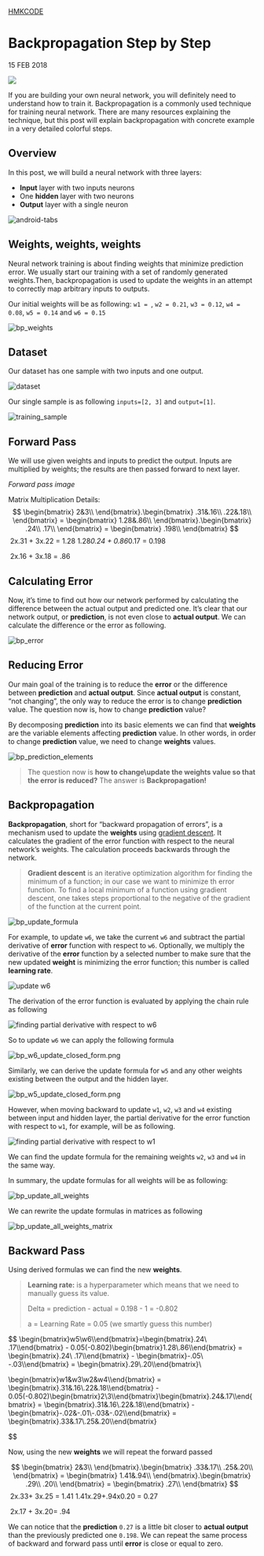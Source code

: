 [HMKCODE](http://hmkcode.com/)

# Backpropagation Step by Step

15 FEB 2018

![](https://hmkcode.github.io/images/ai/backpropagation.png)

If you are building your own neural network, you will definitely need to understand how to train it. Backpropagation is a commonly used technique for training neural network. There are many resources explaining the technique, but this post will explain backpropagation with concrete example in a very detailed colorful steps.	

## Overview

In this post, we will build a neural network with three layers:

- **Input** layer with two inputs neurons
- One **hidden** layer with two neurons
- **Output** layer with a single neuron

![android-tabs](http://hmkcode.github.io/images/ai/nn1.png)

## Weights, weights, weights

Neural network training is about finding weights that minimize prediction error. We usually start our training with a set of randomly generated weights.Then, backpropagation is used to update the weights in an attempt to correctly map arbitrary inputs to outputs.

Our initial weights will be as following: `w1 = `, `w2 = 0.21`, `w3 = 0.12`, `w4 = 0.08`, `w5 = 0.14` and `w6 = 0.15`

![bp_weights](http://hmkcode.github.io/images/ai/bp_weights.png)

## Dataset

Our dataset has one sample with two inputs and one output.

![dataset](http://hmkcode.github.io/images/ai/bp_dataset.png)

Our single sample is as following `inputs=[2, 3]` and `output=[1]`.

![training_sample](http://hmkcode.github.io/images/ai/bp_sample.png)

## Forward Pass

We will use given weights and inputs to predict the output. Inputs are multiplied by weights; the results are then passed forward to next layer.

*Forward pass image*

Matrix Multiplication Details:
$$
\begin{bmatrix}
2&3\\
\end{bmatrix}.\begin{bmatrix}
.31&.16\\
.22&.18\\
\end{bmatrix} = \begin{bmatrix}
1.28&.86\\
\end{bmatrix}.\begin{bmatrix}
.24\\
.17\\
\end{bmatrix} = \begin{bmatrix}
.198\\
\end{bmatrix}
$$
​                                                 2x.31 + 3x.22 = 1.28           1.28*0.24 + 0.86*0.17 = 0.198

​			                         2x.16 + 3x.18 =  .86

## Calculating Error

Now, it’s time to find out how our network performed by calculating the difference between the actual output and predicted one. It’s clear that our network output, or **prediction**, is not even close to **actual output**. We can calculate the difference or the error as following.

![bp_error](http://hmkcode.github.io/images/ai/bp_error.png)

## Reducing Error

Our main goal of the training is to reduce the **error** or the difference between **prediction** and **actual output**. Since **actual output** is constant, “not changing”, the only way to reduce the error is to change **prediction** value. The question now is, how to change **prediction** value?

By decomposing **prediction** into its basic elements we can find that **weights** are the variable elements affecting **prediction** value. In other words, in order to change **prediction** value, we need to change **weights** values.

![bp_prediction_elements](http://hmkcode.github.io/images/ai/bp_prediction_elements.png)

> The question now is **how to change\update the weights value so that the error is reduced?**
> The answer is **Backpropagation!**

## **Backpropagation**

**Backpropagation**, short for “backward propagation of errors”, is a mechanism used to update the **weights** using [gradient descent](https://en.wikipedia.org/wiki/Gradient_descent). It calculates the gradient of the error function with respect to the neural network’s weights. The calculation proceeds backwards through the network.

> **Gradient descent** is an iterative optimization algorithm for finding the minimum of a function; in our case we want to minimize th error function. To find a local minimum of a function using gradient descent, one takes steps proportional to the negative of the gradient of the function at the current point.

![bp_update_formula](http://hmkcode.github.io/images/ai/bp_update_formula.png)

For example, to update `w6`, we take the current `w6` and subtract the partial derivative of **error** function with respect to `w6`. Optionally, we multiply the derivative of the **error** function by a selected number to make sure that the new updated **weight** is minimizing the error function; this number is called **learning rate**.

![update w6](http://hmkcode.github.io/images/ai/bp_w6_update.png)

The derivation of the error function is evaluated by applying the chain rule as following

![finding partial derivative with respect to w6](http://hmkcode.github.io/images/ai/bp_error_function_partial_derivative_w6.png)

So to update `w6` we can apply the following formula

![bp_w6_update_closed_form.png](http://hmkcode.github.io/images/ai/bp_w6_update_closed_form.png)

Similarly, we can derive the update formula for `w5` and any other weights existing between the output and the hidden layer.

![bp_w5_update_closed_form.png](http://hmkcode.github.io/images/ai/bp_w5_update_closed_form.png)

However, when moving backward to update `w1`, `w2`, `w3` and `w4` existing between input and hidden layer, the partial derivative for the error function with respect to `w1`, for example, will be as following.

![finding partial derivative with respect to w1](http://hmkcode.github.io/images/ai/bp_error_function_partial_derivative_w1.png)

We can find the update formula for the remaining weights `w2`, `w3` and `w4` in the same way.

In summary, the update formulas for all weights will be as following:

![bp_update_all_weights](http://hmkcode.github.io/images/ai/bp_update_all_weights.png)

We can rewrite the update formulas in matrices as following

![bp_update_all_weights_matrix](http://hmkcode.github.io/images/ai/bp_update_all_weights_matrix.png)

## Backward Pass

Using derived formulas we can find the new **weights**.

> **Learning rate:** is a hyperparameter which means that we need to manually guess its value.
>
> Delta = prediction - actual = 0.198 - 1 = -0.802
>
> a = Learning Rate = 0.05 (we smartly guess this number)

$$
\begin{bmatrix}w5\\w6\\\end{bmatrix}=\begin{bmatrix}.24\\
.17\\\end{bmatrix} - 0.05(-0.802)\begin{bmatrix}1.28\\.86\\\end{bmatrix} = \begin{bmatrix}.24\\
.17\\\end{bmatrix} - \begin{bmatrix}-.05\\
-.03\\\end{bmatrix} = \begin{bmatrix}.29\\.20\\\end{bmatrix}\\

\begin{bmatrix}w1&w3\\w2&w4\\\end{bmatrix} = \begin{bmatrix}.31&.16\\.22&.18\\\end{bmatrix} - 0.05(-0.802)\begin{bmatrix}2\\3\\\end{bmatrix}\begin{bmatrix}.24&.17\\\end{bmatrix} = \begin{bmatrix}.31&.16\\.22&.18\\\end{bmatrix} -\begin{bmatrix}-.02&-.01\\-.03&-.02\\\end{bmatrix} = \begin{bmatrix}.33&.17\\.25&.20\\\end{bmatrix}
$$



Now, using the new **weights** we will repeat the forward passed

$$
\begin{bmatrix}
2&3\\
\end{bmatrix}.\begin{bmatrix}
.33&.17\\
.25&.20\\
\end{bmatrix} = \begin{bmatrix}
1.41&.94\\
\end{bmatrix}.\begin{bmatrix}
.29\\
.20\\
\end{bmatrix} = \begin{bmatrix}
.27\\
\end{bmatrix}
$$
​                                                2x.33+ 3x.25 = 1.41         1.41x.29+.94x0.20 = 0.27

​			                        2x.17 + 3x.20=  .94

We can notice that the **prediction** `0.27` is a little bit closer to **actual output** than the previously predicted one `0.198`. We can repeat the same process of backward and forward pass until **error** is close or equal to zero.


